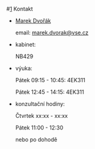 #[1]() Kontakt

* [Marek Dvořák](https://insis.vse.cz/auth/lide/clovek.pl?id=80266)

    email: [marek.dvorak@vse.cz](mailto:marek.dvorak@vse.cz)

* kabinet:

    NB429

* výuka:

    Pátek 09:15 - 10:45: 4EK311
    
    Pátek 12:45 - 14:15: 4EK311

* konzultační hodiny:

    Čtvrtek xx:xx - xx:xx
    
    Pátek 11:00 - 12:30
    
    nebo po dohodě
